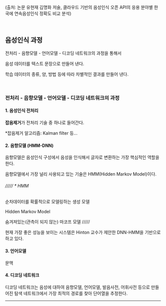 (출처: 논문 유현재 김명화 저술, 클라우드 기반의 음성인식 오픈 API의 응용 분야별 한국에 연속음성인식 정확도 비교 분석)

​    

## 음성인식 과정

전처리 - 음향모델 - 언어모델 - 디코딩 네트워크의 과정을 통해서

음성 데이터를 텍스트 문장으로 만들어 낸다.

학습 데이터의 종류, 양, 방법 등에 따라 차별적인 결과를 만들어 낸다.

​    

### 전처리 - 음향모델 - 언어모델 - 디코딩 네트워크의 과정

#### 1. 음성인식 전처리

**잡음제거**가 전처리 기술 중 하나로 들어간다.

*잡음제거 알고리즘: Kalman filter 등...

#### 2. 음향모델 (HMM-DNN)

음향모델은 음성인식 구성에서 음성을 인식해서 글자로 변환하는 가장 핵심적인 역할을 한다.

음향모델에서 가장 널리 사용되고 있는 기술은 HMM(Hidden Markov Model)이다.

###### ///// * HMM 

순차데이터를 확률적으로 모델링하는 생성 모델

Hidden                                              Markov Model

숨겨져있는(관측이 되지 않는)          마코프 모델 /////

현재 가장 좋은 성능을 보이는 시스템은 Hinton 교수가 제안한 DNN-HMM을 기반으로 하고 있다.

#### 3. 언어모델

문맥

#### 4. 디코딩 네트워크

디코딩 네트워크는 음성에 대하여 음향모델, 언어모델, 발음사전, 어휘사전 등으로 만들어진 탐색 네트워크에서 가장 최적의 경로를 찾아 단어열을 추정한다.

---

